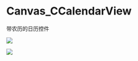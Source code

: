 # Canvas_CCalendarView
带农历的日历控件 <p>
![](http://c.hiphotos.baidu.com/image/w%3D310/sign=9fa412f653da81cb4ee685cc6267d0a4/cefc1e178a82b901785a3931718da9773912ef39.jpg)<p>
![](http://github.com/nanck/Canvas_CCalendarView/img/calendar_preview.gif)
